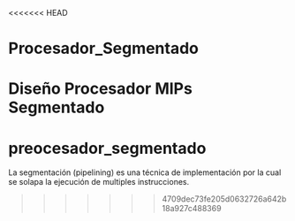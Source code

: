 <<<<<<< HEAD
# Procesador_Segmentado
Diseño Procesador MIPs Segmentado
=======
# preocesador_segmentado
 La  segmentación  (pipelining)  es  una   técnica  de  implementación  por  la  cual  se solapa la ejecución de multiples instrucciones.
>>>>>>> 4709dec73fe205d0632726a642b18a927c488369
